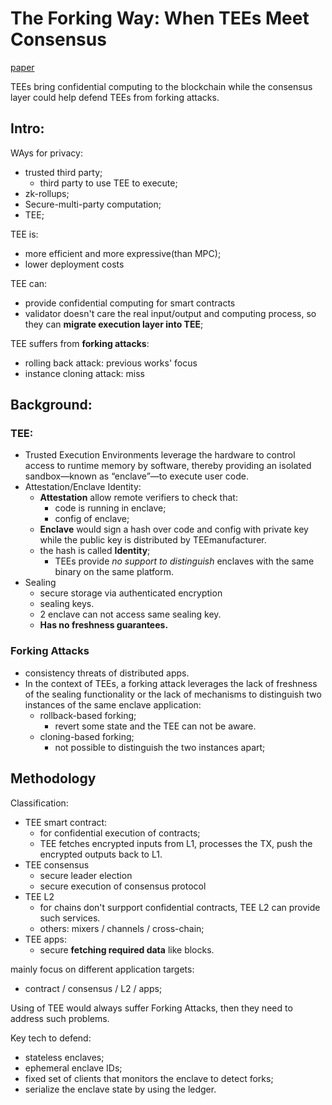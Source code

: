 # The Forking Way: When TEEs Meet Consensus
[paper](https://arxiv.org/pdf/2412.00706)

TEEs bring confidential computing to the blockchain while the consensus layer could help defend TEEs from forking attacks.

## Intro:
WAys for privacy:
- trusted third party;
    - third party to use TEE to execute;
- zk-rollups;
- Secure-multi-party computation;
- TEE;

TEE is:
- more efficient and more expressive(than MPC);
- lower deployment costs

TEE can: 
- provide confidential computing for smart contracts
- validator doesn't care the real input/output and computing process, so they can **migrate execution layer into TEE**;

TEE suffers from **forking attacks**:
- rolling back attack: previous works' focus
- instance cloning attack: miss

## Background:
### TEE: 
- Trusted Execution Environments leverage the hardware to control access to runtime memory by software, thereby providing an isolated sandbox—known as “enclave”—to execute user code.
- Attestation/Enclave Identity:
    - **Attestation** allow remote verifiers to check that:     
        - code is running in enclave;
        - config of enclave;
    - **Enclave** would sign a hash over code and config with private key while the public key is distributed by TEEmanufacturer.
    - the hash is called **Identity**;
        - TEEs provide *no support to distinguish* enclaves with the same binary on the same platform.
- Sealing
    - secure storage via  authenticated encryption
    - sealing keys.
    - 2 enclave can not access same sealing key.
    - **Has no freshness guarantees.**
### Forking Attacks
- consistency threats of distributed apps.
- In the context of TEEs, a forking attack leverages the lack of freshness of the sealing functionality or the lack of mechanisms to distinguish two instances of the same enclave application:
    - rollback-based forking;
        - revert some state and the TEE can not be aware.
    - cloning-based forking;
        - not possible to distinguish the two instances apart;

## Methodology

Classification:
- TEE smart contract:
    - for confidential execution of contracts;
    - TEE fetches encrypted inputs from L1, processes the TX, push the encrypted outputs back to L1.
- TEE consensus
    - secure leader election
    - secure execution of consensus protocol
- TEE L2
    - for chains don't surpport confidential contracts, TEE L2 can provide such services.
    - others: mixers / channels / cross-chain;
- TEE apps:
    - secure **fetching required data** like blocks.

mainly focus on different application targets:
- contract / consensus / L2 / apps;

Using of TEE would always suffer Forking Attacks, then they need to address such problems.

Key tech to defend:
- stateless enclaves;
- ephemeral enclave IDs;
- fixed set of clients that monitors the enclave to detect forks;
- serialize the enclave state by using the ledger.



##